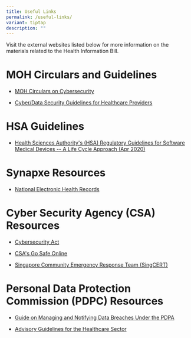 ```yaml
---
title: Useful Links
permalink: /useful-links/
variant: tiptap
description: ""
---
```

<p>Visit the external websites listed below for more information on the materials related to the Health Information Bill.</p><h1>MOH Circulars and Guidelines</h1><ul data-tight="true" class="tight"><li><p><a href="https://www.moh.gov.sg/licensing-and-regulation/regulations-guidelines-and-circulars/" rel="noopener noreferrer nofollow" target="_blank">MOH Circulars on Cybersecurity</a></p></li><li><p><a href="https://www.moh.gov.sg/licensing-and-regulation/regulations-guidelines-and-circulars/details/cyber-data-security-guidelines-for-healthcare-providers" rel="noopener noreferrer nofollow" target="_blank">Cyber/Data Security Guidelines for Healthcare Providers</a></p></li></ul><h1>HSA Guidelines</h1><ul data-tight="true" class="tight"><li><p><a href="https://www.hsa.gov.sg/docs/default-source/hprg-mdb/guidance-documents-for-medical-devices/regulatory-guidelines-for-software-medical-devices---a-life-cycle-approach_r2-(2022-apr)-pub.pdf" rel="noopener noreferrer nofollow" target="_blank">Health Sciences Authority's (HSA) Regulatory Guidelines for Software Medical Devices -- A Life Cycle Approach (Apr 2020)</a></p></li></ul><h1>Synapxe Resources</h1><ul data-tight="true" class="tight"><li><p><a href="https://www.synapxe.sg/healthtech/national-programmes/national-electronic-health-record-nehr/faq" rel="noopener noreferrer nofollow" target="_blank">National Electronic Health Records</a></p></li></ul><h1>Cyber Security Agency (CSA) Resources</h1><ul data-tight="true" class="tight"><li><p><a href="https://www.csa.gov.sg/legislation/cybersecurity-act" rel="noopener noreferrer nofollow" target="_blank">Cybersecurity Act</a></p></li><li><p><a href="https://www.csa.gov.sg/Tips-Resource/Resources/gosafeonline" rel="noopener noreferrer nofollow" target="_blank">CSA's Go Safe Online</a></p></li><li><p><a href="https://www.csa.gov.sg/Explore/who-we-are/our-identity/about-singcert/resources" rel="noopener noreferrer nofollow" target="_blank">Singapore Community Emergency Response Team (SingCERT)</a></p></li></ul><h1>Personal Data Protection Commission (PDPC) Resources</h1><ul data-tight="true" class="tight"><li><p><a href="https://www.pdpc.gov.sg/help-and-resources/2021/01/data-breach-management-guide" rel="noopener noreferrer nofollow" target="_blank">Guide on Managing and Notifying Data Breaches Under the PDPA</a></p></li><li><p><a href="https://www.pdpc.gov.sg/guidelines-and-consultation/2017/10/advisory-guidelines-for-the-healthcare-sector" rel="noopener noreferrer nofollow" target="_blank">Advisory Guidelines for the Healthcare Sector</a></p></li></ul><p></p>